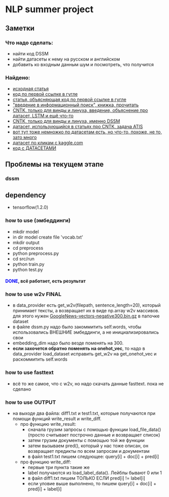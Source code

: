 # NLP summer project

## Заметки

### Что надо сделать:
- найти код DSSM
- найти датасеты к нему на русском и английском
- добавить ко входным данным шум и посмотреть, что получится

### Найдено:
- [исходная статья](https://www.microsoft.com/en-us/research/wp-content/uploads/2016/02/cikm2013_DSSM_fullversion.pdf "исходная статья")
- [код по первой ссылке в гугле](https://github.com/liaha/dssm "код по первой ссылке в гугле")
- [статья, объясняющая код по первой ссылке в гугле](http://liaha.github.io/models/2016/06/21/dssm-on-tensorflow.html)
- ["введение в информационный поиск", книжка, прочитать](https://www.ozon.ru/context/detail/id/5497130/ "озон")
- [CNTK, только для винды и линуха, введение, объяснение про датасет, LSTM и ещё что-то](https://cntk.ai/pythondocs/CNTK_303_Deep_Structured_Semantic_Modeling_with_LSTM_Networks.html)
- [CNTK, только для винды и линуха, именно DSSM](https://cntk.ai/pythondocs/CNTK_202_Language_Understanding.html)
- [датасет, использующийся в статьях про CNTK, задача ATIS](https://catalog.ldc.upenn.edu/LDC95S26)
- [вот тут тоже немножко по датасетам есть, но что-то, похоже, не то, зато много](https://github.com/brmson/dataset-sts)
- [датасет по кликам с kaggle.com](https://www.kaggle.com/c/avazu-ctr-prediction)
- [код с ДАТАСЕТАМИ](https://github.com/xubaochuan/dssm)

## Проблемы на текущем этапе
### dssm
## dependency
- tensorflow(1.2.0)
### how to use (эмбеддинги)
- mkdir model
- in dir model create file 'vocab.txt'
- mkdir output
- cd preprocess
- python preprocess.py
- cd src/run
- python train.py
- python test.py
#### <b style='color:blue'>DONE</b>, всё работает, есть результат

### how to use w2v FINAL
- в data_provider есть get_w2v(filepath, sentence_length=20), который принимает тексты, а возвращает их в виде np.array w2v массивов. для этого нужен [GoogleNews-vectors-negative300.bin.gz](https://drive.google.com/file/d/0B7XkCwpI5KDYNlNUTTlSS21pQmM/edit) в папочке dataset
- в файле dssm.py надо было закоммитить self.words, чтобы использовались ВНЕШНИЕ эмбеддинги, а не инициализировались свои
- embedding_dim надо было везде поменять на 300.
- __если захочется обратно поменять на onehot_vec__, то надо в data_provider load_dataset исправить get_w2v на get_onehot_vec и раскоммитить self.words

### how to use fasttext
- всё то же самое, что с w2v, но надо скачать данные fasttext. пока не сделано

### how to use OUTPUT
- на выходе два файла: diff1.txt и test1.txt, которые получаются при помощи функций write_result и write_diff.
  - про функцию write_result:
    - сначала грузим запросы с помощью функции load_file_data() (просто считывает построчно данные и возвращает список)
    - затем грузим документы с помощью той же функции
    - затем вызываем pred(), который у нас тоже описан, он возвращает предикты по всем запросам и документам
    - в файл test1.txt пишем следующее: query[i] + doc[i] + pred[i]
  - про функцию write_diff:
    - первые три пункта такие же
    - label получаются из load_label_data(). Лейблы бывают 0  или 1
    - в файл diff1.txt пишем ТОЛЬКО ЕСЛИ pred[i] != label[i]
    - если уловие выше выполнено, то пишем query[i] + doc[i] + pred[i] + label[i]
